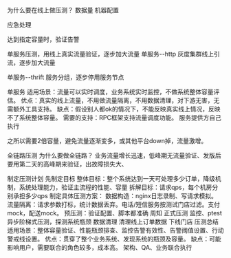 为什么要在线上做压测？
数据量
机器配置

应急处理

达到指定容量时，验证告警

单服务压测，用线上真实流量验证，逐步加大流量
单服务--http
灰度集群线上引流，逐步加大流量

单服务--thrift
服务分组，逐步停用服务节点

单服务
适用场景：流量可以实时调度，业务系统实时监控，不做系统整体容量评估。
优点：真实的线上流量，不用做流量隔离，不用数据清理，对下游无害，无需额外工具支持。
缺点：假设别人都ok的情况下，不能反映真实线上情况，反映不了系统整体容量。
需要的支持：RPC框架支持流量调度功能。
服务提供方自己执行

之所以需要2倍容量，避免流量逐渐变多，或其他平台down掉，流量激增。

全链路压测
为什么要做全链路？
业务流量增长迅速，低峰期无流量验证、发版后要用第二天的高峰期来验证，出故障损失大、

制定压测计划
先制定目标
    整体目标：整个系统达到一天可处理多少订单，降级机制，系统处理能力，验证主流程的性能、容量
    拆解目标：请求qps，每个机房分别承担多少qps
制定具体压测方案：
    数据构造：nginx日志录制、写请求模拟。
    流量隔离：请求参数打标，统计数据丢弃。电话/短信服务按测试门店过滤。支付mock，配送mock。
预压测：验证配置、脚本都准确
周知
正式压测
    监控、ptest
    异步阶梯式压测，探测系统瓶颈
数据清理
    清理线上订单数据
    下线门店
压测总结
适用场景：整体容量验证、性能瓶颈排查、监控告警有效性、告警阈值设置、行动警戒线设置。
优点：贯穿了整个业务系统、发现系统的瓶颈及容量。
缺点：可能影响用户，需要联合的角色较多，成本高。
架构、QA、业务联合执行
